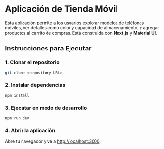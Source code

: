# Aplicación de Tienda Móvil

Esta aplicación permite a los usuarios explorar modelos de teléfonos móviles, ver detalles como color y capacidad de almacenamiento, y agregar productos al carrito de compras. Está construida con **Next.js** y **Material UI**.

## Instrucciones para Ejecutar

### 1. Clonar el repositorio
```bash
git clone <repository-URL>
```

### 2. Instalar dependencias
```bash
npm install
```

### 3. Ejecutar en modo de desarrollo
```bash
npm run dev
```

### 4. Abrir la aplicación
Abre tu navegador y ve a [http://localhost:3000](http://localhost:3000).
